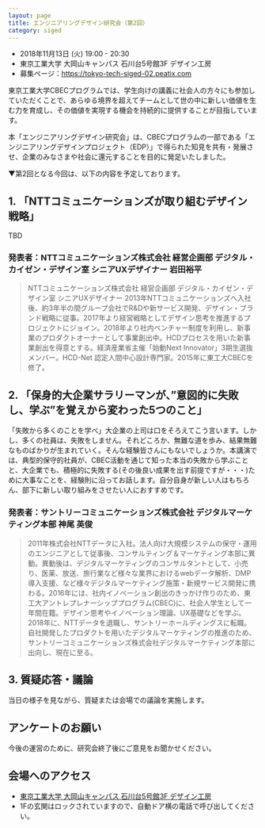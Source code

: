 ```yaml
---
layout: page
title: エンジニアリングデザイン研究会（第2回）
category: siged
---
```


<div class="alert alert-info" role="alert">
<ul>
<li>2018年11月13日 (火) 19:00 - 20:30</li>
<li>東京工業大学 大岡山キャンパス 石川台5号館3F デザイン工房</li>
<li>募集ページ：<a href="https://tokyo-tech-siged-02.peatix.com">https://tokyo-tech-siged-02.peatix.com</a></li>
</ul>
</div>

東京工業大学CBECプログラムでは、学生向けの講義に社会人の方々にも参加していただくことで、あらゆる境界を超えてチームとして世の中に新しい価値を生む力を育成し、その価値を実現する機会を持続的に提供することが目指しています。

本「エンジニアリングデザイン研究会」は、CBECプログラムの一部である「エンジニアリングデザインプロジェクト（EDP）」で得られた知見を共有・発展させ、企業のみなさまや社会に還元することを目的に発足いたしました。

▼第2回となる今回は、以下の内容を予定しております。

## 1. 「NTTコミュニケーションズが取り組むデザイン戦略」
TBD

### 発表者：NTTコミュニケーションズ株式会社 経営企画部 デジタル・カイゼン・デザイン室 シニアUXデザイナー 岩田裕平
> NTTコミュニケーションズ株式会社 経営企画部 デジタル・カイゼン・デザイン室 シニアUXデザイナー 2013年NTTコミュニケーションズへ入社後、約3年半の間グループ会社でR&Dや新サービス開発、デザイン・ブランド戦略に従事。2017年より経営戦略としてデザイン思考を推進するプロジェクトにジョイン。2018年より社内ベンチャー制度を利用し、新事業のプロダクトオーナーとして事業創出中。HCDプロセスを用いた新事業創出を得意とする。経済産業省主催「始動Next Innovator」3期生選抜メンバー。HCD-Net 認定人間中心設計専門家。2015年に東工大CBECを修了。

## 2. 「保身的大企業サラリーマンが、”意図的に失敗し、学ぶ”を覚えから変わった5つのこと」
「失敗から多くのことを学べ」大企業の上司は口をそろえてこう言います。しかし、多くの社員は、失敗をしません。それどころか、無難な道を歩み、結果無難なものばかりが生まれていく。そんな経験皆さんにもないでしょうか。本講演では、典型的保守的社員が、CBEC活動を通じて知った本当の失敗から学ぶことと、大企業でも、積極的に失敗する(その後良い成果を出す前提ですが・・・)ために大事なことを、経験則に沿ってお話します。自分自身が新しい人はもちろん、部下に新しい取り組みをさせたい人におすすめです。

### 発表者：サントリーコミュニケーションズ株式会社 デジタルマーケティング本部 神尾 英俊
> 2011年株式会社NTTデータに入社。法人向け大規模システムの保守・運用のエンジニアとして従事後、コンサルティング＆マーケティング本部に異動。異動後は、デジタルマーケティングのコンサルタントとして、小売り、医薬、放送、旅行業など様々な業界におけるwebデータ解析、DMP導入支援、など様々デジタルマーケティング施策・新規サービス開発に携わる。2016年には、社内イノベーション創出のきっかけ作りのため、東工大アントレプレナーシッププログラム(CBEC)に、社会人学生として一年間在籍。デザイン思考やイノベーション理論、UX基礎などを学ぶ。2018年に、NTTデータを退職し、サントリーホールディングスに転職。自社開発したプロダクトを用いたデジタルマーケティングの推進のため、サントリーコミュニケーションズ株式会社デジタルマーケティング本部に出向し、現在に至る。

## 3. 質疑応答・議論
当日の様子を見ながら、質疑または会場での議論を実施します。

## アンケートのお願い
今後の運営のために、研究会終了後にご意見をお聞かせください。

## 会場へのアクセス
* [東京工業大学 大岡山キャンパス 石川台5号館3F デザイン工房](/access/)
* 1Fの玄関はロックされていますので、自動ドア横の電話で呼び出してください。
